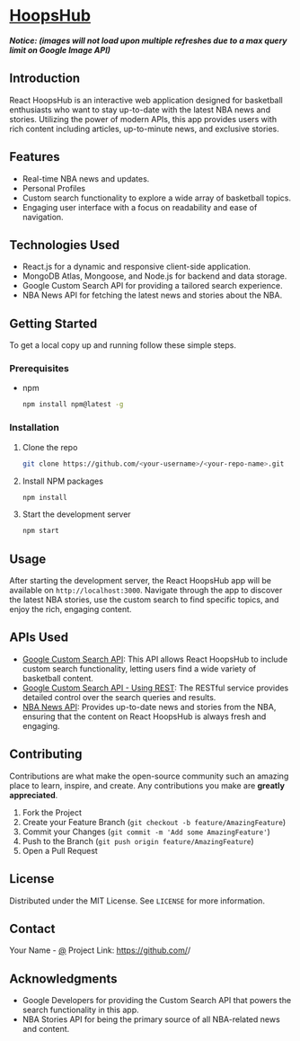 # [HoopsHub](https://jimbrot.github.io/HoopsHub)
***Notice: (images will not load upon multiple refreshes due to a max query limit on Google Image API)*** 

## Introduction
React HoopsHub is an interactive web application designed for basketball enthusiasts who want to stay up-to-date with the latest NBA news and stories. Utilizing the power of modern APIs, this app provides users with rich content including articles, up-to-minute news, and exclusive stories.

## Features
- Real-time NBA news and updates.
- Personal Profiles 
- Custom search functionality to explore a wide array of basketball topics.
- Engaging user interface with a focus on readability and ease of navigation.

## Technologies Used
- React.js for a dynamic and responsive client-side application.
- MongoDB Atlas, Mongoose, and Node.js for backend and data storage. 
- Google Custom Search API for providing a tailored search experience.
- NBA News API for fetching the latest news and stories about the NBA.

## Getting Started
To get a local copy up and running follow these simple steps.

### Prerequisites
- npm
  ```sh
  npm install npm@latest -g
  ```

### Installation
1. Clone the repo
   ```sh
   git clone https://github.com/<your-username>/<your-repo-name>.git
   ```
2. Install NPM packages
   ```sh
   npm install
   ```
3. Start the development server
   ```sh
   npm start
   ```

## Usage
After starting the development server, the React HoopsHub app will be available on `http://localhost:3000`. Navigate through the app to discover the latest NBA stories, use the custom search to find specific topics, and enjoy the rich, engaging content.

## APIs Used
- [Google Custom Search API](https://developers.google.com/custom-search/v1/introduction): This API allows React HoopsHub to include custom search functionality, letting users find a wide variety of basketball content.
- [Google Custom Search API - Using REST](https://developers.google.com/custom-search/v1/using_rest): The RESTful service provides detailed control over the search queries and results.
- [NBA News API](https://nba-stories.onrender.com/): Provides up-to-date news and stories from the NBA, ensuring that the content on React HoopsHub is always fresh and engaging.

## Contributing
Contributions are what make the open-source community such an amazing place to learn, inspire, and create. Any contributions you make are **greatly appreciated**.

1. Fork the Project
2. Create your Feature Branch (`git checkout -b feature/AmazingFeature`)
3. Commit your Changes (`git commit -m 'Add some AmazingFeature'`)
4. Push to the Branch (`git push origin feature/AmazingFeature`)
5. Open a Pull Request

## License
Distributed under the MIT License. See `LICENSE` for more information.

## Contact
Your Name - [@<your-twitter-handle>](https://twitter.com/<your-twitter-handle>)
Project Link: https://github.com/<your-username>/<your-repo-name>

## Acknowledgments
- Google Developers for providing the Custom Search API that powers the search functionality in this app.
- NBA Stories API for being the primary source of all NBA-related news and content.
